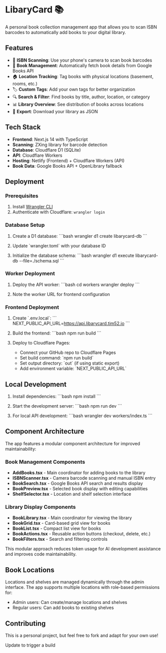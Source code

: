 # LibaryCard 📚

A personal book collection management app that allows you to scan ISBN barcodes to automatically add books to your digital library.

## Features

- 📱 **ISBN Scanning**: Use your phone's camera to scan book barcodes
- 📖 **Book Management**: Automatically fetch book details from Google Books API
- 🏠 **Location Tracking**: Tag books with physical locations (basement, rooms, etc.)
- 🏷️ **Custom Tags**: Add your own tags for better organization
- 🔍 **Search & Filter**: Find books by title, author, location, or category
- 📊 **Library Overview**: See distribution of books across locations
- 💾 **Export**: Download your library as JSON

## Tech Stack

- **Frontend**: Next.js 14 with TypeScript
- **Scanning**: ZXing library for barcode detection
- **Database**: Cloudflare D1 (SQLite)
- **API**: Cloudflare Workers
- **Hosting**: Netlify (Frontend) + Cloudflare Workers (API)
- **Book Data**: Google Books API + OpenLibrary fallback

## Deployment

### Prerequisites

1. Install [Wrangler CLI](https://developers.cloudflare.com/workers/wrangler/install-and-update/)
2. Authenticate with Cloudflare: `wrangler login`

### Database Setup

1. Create a D1 database:
   \`\`\`bash
   wrangler d1 create libarycard-db
   \`\`\`

2. Update \`wrangler.toml\` with your database ID

3. Initialize the database schema:
   \`\`\`bash
   wrangler d1 execute libarycard-db --file=./schema.sql
   \`\`\`

### Worker Deployment

1. Deploy the API worker:
   \`\`\`bash
   cd workers
   wrangler deploy
   \`\`\`

2. Note the worker URL for frontend configuration

### Frontend Deployment

1. Create \`.env.local\`:
   \`\`\`
   NEXT_PUBLIC_API_URL=https://api.libarycard.tim52.io
   \`\`\`

2. Build the frontend:
   \`\`\`bash
   npm run build
   \`\`\`

3. Deploy to Cloudflare Pages:
   - Connect your GitHub repo to Cloudflare Pages
   - Set build command: \`npm run build\`
   - Set output directory: \`out\` (if using static export)
   - Add environment variable: \`NEXT_PUBLIC_API_URL\`

## Local Development

1. Install dependencies:
   \`\`\`bash
   npm install
   \`\`\`

2. Start the development server:
   \`\`\`bash
   npm run dev
   \`\`\`

3. For local API development:
   \`\`\`bash
   wrangler dev workers/index.ts
   \`\`\`

## Component Architecture

The app features a modular component architecture for improved maintainability:

### Book Management Components
- **AddBooks.tsx** - Main coordinator for adding books to the library
- **ISBNScanner.tsx** - Camera barcode scanning and manual ISBN entry
- **BookSearch.tsx** - Google Books API search and results display
- **BookPreview.tsx** - Selected book display with editing capabilities
- **ShelfSelector.tsx** - Location and shelf selection interface

### Library Display Components  
- **BookLibrary.tsx** - Main coordinator for viewing the library
- **BookGrid.tsx** - Card-based grid view for books
- **BookList.tsx** - Compact list view for books
- **BookActions.tsx** - Reusable action buttons (checkout, delete, etc.)
- **BookFilters.tsx** - Search and filtering controls

This modular approach reduces token usage for AI development assistance and improves code maintainability.

## Book Locations

Locations and shelves are managed dynamically through the admin interface. The app supports multiple locations with role-based permissions for:
- Admin users: Can create/manage locations and shelves
- Regular users: Can add books to existing shelves

## Contributing

This is a personal project, but feel free to fork and adapt for your own use!

Update to trigger a build